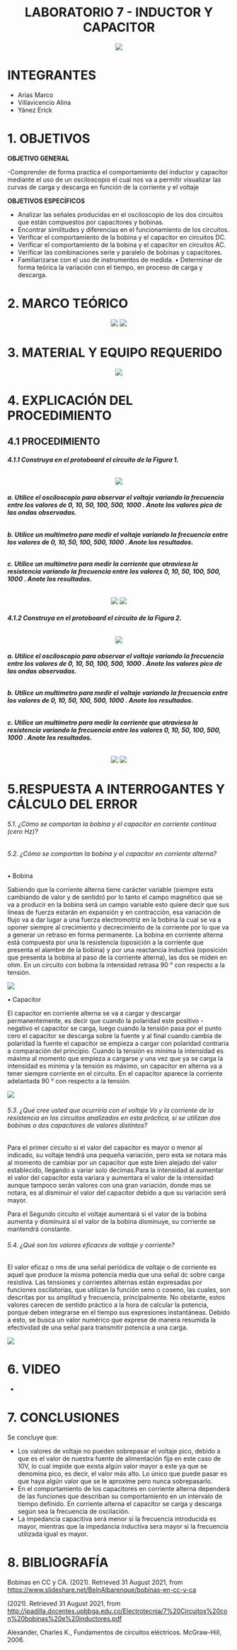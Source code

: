 <div align="center">

# LABORATORIO 7 - INDUCTOR Y CAPACITOR

![](https://github.com/erickyanez1/IMAGENES-DEBER-1/blob/main/espe.png) 

</div>

# **INTEGRANTES**

- Arias Marco
- Villavicencio Alina
- Yánez Erick


# **1. OBJETIVOS**

**OBJETIVO GENERAL**
  
  -Comprender de forma practica el comportamiento del inductor y capacitor mediante el uso de un osciloscopio el cual nos va a permitir visualizar las curvas de carga y descarga en función de la corriente y el voltaje
 
 **OBJETIVOS ESPECÍFICOS**
  - Analizar las señales producidas en el osciloscopio de los dos circuitos que están compuestos por capacitores y bobinas.
  - Encontrar similitudes y diferencias en el funcionamiento de los circuitos.   
  - Verificar el comportamiento de la bobina y el capacitor en circuitos DC.
  - Verificar el comportamiento de la bobina y el capacitor en circuitos AC.
  - Verificar las combinaciones serie y paralelo de bobinas y capacitores.     
  -  Familiarizarse con el uso de instrumentos de medida. 
  • Determinar de forma teórica la variación con el tiempo, en proceso de carga y descarga.                                                              
  
# **2. MARCO TEÓRICO**

<div align="center">
  
![](https://github.com/erickyanez1/Laboratorio7/blob/main/IMG/MarcoTeorico_1.png)
![](https://github.com/erickyanez1/Laboratorio7/blob/main/IMG/MarcoTeorico_2.png)
  
</div>
  
# **3. MATERIAL Y EQUIPO REQUERIDO**

<div align="center">

![](https://github.com/erickyanez1/Laboratorio7/blob/main/IMG/Materiales.png)
  
</div>

# **4. EXPLICACIÓN DEL PROCEDIMIENTO**

## **4.1 PROCEDIMIENTO**

###### **4.1.1 Construya en el protoboard el circuito de la Figura 1.**

<div align="center">

![](https://github.com/erickyanez1/Laboratorio7/blob/main/IMG/sim1_cap.JPG)
  
</div>

###### **a. Utilice el osciloscopio para observar el voltaje  variando la frecuencia entre los valores de 0, 10, 50, 100, 500, 1000 . Anote los valores pico de las ondas observadas.**

###### **b. Utilice un multímetro para medir el voltaje  variando la frecuencia entre los valores de 0, 10, 50, 100, 500, 1000 . Anote los resultados.**

###### **c. Utilice un multímetro para medir la corriente que atraviesa la resistencia variando la frecuencia entre los valores 0, 10, 50, 100, 500, 1000 . Anote los resultados.**

<div align="center">

![](https://github.com/erickyanez1/Laboratorio7/blob/main/IMG/sim1_caposc.JPG)
![](https://github.com/erickyanez1/Laboratorio7/blob/main/IMG/tab1_cap.JPG)

  
</div>



###### **4.1.2 Construya en el protoboard el circuito de la Figura 2.**

<div align="center">
  
![](https://github.com/erickyanez1/Laboratorio7/blob/main/IMG/sim2_bob.JPG)
  
</div>

###### **a. Utilice el osciloscopio para observar el voltaje  variando la frecuencia entre los valores de 0, 10, 50, 100, 500, 1000 . Anote los valores pico de las ondas observadas.**

###### **b. Utilice un multímetro para medir el voltaje  variando la frecuencia entre los valores de 0, 10, 50, 100, 500, 1000 . Anote los resultados.**

###### **c. Utilice un multímetro para medir la corriente que atraviesa la resistencia variando la frecuencia entre los valores 0, 10, 50, 100, 500, 1000 . Anote los resultados.**

<div align="center">

![](https://github.com/erickyanez1/Laboratorio7/blob/main/IMG/sim2_bobosc.JPG)
![](https://github.com/erickyanez1/Laboratorio7/blob/main/IMG/tab2_bob.JPG)
  
  
</div>





#  5.RESPUESTA A INTERROGANTES Y CÁLCULO DEL ERROR


###### 5.1. ¿Cómo se comportan la bobina y el capacitor en corriente continua (cero Hz)?



###### 5.2. ¿Cómo se comportan la bobina y el capacitor en corriente alterna?

•	Bobina

Sabiendo que la corriente alterna tiene carácter variable (siempre esta cambiando de valor y de sentido) por lo tanto el campo magnético que se va a producir en la bobina será un campo variable esto quiere decir que sus líneas de fuerza estarán en expansión y en contracción, esa variación de flujo va a dar lugar a una fuerza electromotriz en la bobina la cual se va a oponer siempre al crecimiento y decrecimiento de la corriente por lo que va a generar un retraso en forma permanente.
La bobina en corriente alterna está compuesta por una la resistencia (oposición a la corriente que presenta el alambre de la bobina) y por una reactancia inductiva (oposición que presenta la bobina al paso de la corriente alterna), las dos se miden en ohm.
En un circuito con bobina la intensidad retrasa 90 ° con respecto a la tensión.

![](https://github.com/erickyanez1/Laboratorio7/blob/main/IMG/Bobina.png)


•	Capacitor

El capacitor en corriente alterna se va a cargar y descargar permanentemente, es decir que cuando la polaridad este positivo - negativo el capacitor se carga, luego cuando la tensión pasa por el punto cero el capacitor se descarga sobre la fuente y al final cuando cambia de polaridad la fuente el capacitor se empieza a cargar con polaridad contraria a comparación del principio.
Cuando la tensión es mínima la intensidad es máxima al momento que empieza a cargarse y una vez que ya se carga la intensidad es mínima y la tensión es máximo, un capacitor en alterna va a tener siempre corriente en el circuito.
En el capacitor aparece la corriente adelantada 90 ° con respecto a la tensión.

![](https://github.com/erickyanez1/Laboratorio7/blob/main/IMG/Capacitor.png)




###### 5.3. ¿Qué cree usted que ocurriría con el voltaje Vo y la corriente de la resistencia en los circuitos analizados en esta práctica, si se utilizan dos bobinas o dos capacitores de valores distintos?

Para el primer circuito si el valor del capacitor es mayor o menor al indicado, su voltaje tendrá una pequeña variación, pero esta se notara más al momento de cambiar por un capacitor que este bien alejado del valor establecido, llegando a variar solo decimas.Para la intensidad al aumentar el valor del capacitor esta variara y aumentara el valor de la intensidad aunque tampoco serán valores con una gran variación, donde mas se notara, es al disminuir el valor del capacitor debido a que su variación será mayor.

Para el Segundo circuito el voltaje aumentará si el valor de la bobina aumenta y disminuirá si el valor de la bobina disminuye, su corriente se mantendrá constante.

###### 5.4. ¿Qué son los valores eficaces de voltaje y corriente?

El valor eficaz o rms de una señal periódica de voltaje o de corriente es aquel que produce la misma potencia media que una señal dc sobre carga resistiva.
Las tensiones y corrientes alternas están expresadas por funciones oscilatorias, que utilizan la función seno o coseno, las cuales, son descritas por su amplitud y frecuencia, principalmente. No obstante, estos valores carecen de sentido práctico a la hora de calcular la potencia, porque deben integrarse en el tiempo sus expresiones instantáneas. Debido a esto, se busca un valor numérico que exprese de manera resumida la efectividad de una señal para transmitir potencia a una carga.

![](https://github.com/erickyanez1/Laboratorio7/blob/main/IMG/Valor%20eficaz.png)


# **6. VIDEO**

- 

# **7. CONCLUSIONES**

Se concluye que:

- Los valores de voltaje no pueden sobrepasar el voltaje pico, debido a que es el valor de nuestra fuente de alimentación fija en este caso de 10V, lo cual impide que exista algún valor mayor a este ya que se denomina pico, es decir, el valor más alto. Lo único que puede pasar es que haya algún valor que se le aproxime pero nunca sobrepasarlo.
- En el comportamiento de los capacitores en corriente alterna dependerá de las funciones que describan su comportamiento en un intervalo de tiempo definido. En corriente alterna el capacitor se carga y descarga según sea la frecuencia de oscilación.
- La impedancia capacitiva será menor si  la frecuencia introducida es mayor, mientras que la impedancia inductiva sera mayor  si la frecuencia utilizada  igual es mayor.

# **8. BIBLIOGRAFÍA**


Bobinas en CC y CA. (2021). Retrieved 31 August 2021, from https://www.slideshare.net/BelnAlbarenque/bobinas-en-cc-y-ca

(2021). Retrieved 31 August 2021, from http://jpadilla.docentes.upbbga.edu.co/Electrotecnia/7%20Circuitos%20con%20bobinas%20e%20inductores.pdf

Alexander, Charles K., Fundamentos de circuitos eléctricos. McGraw-Hill, 2006.
